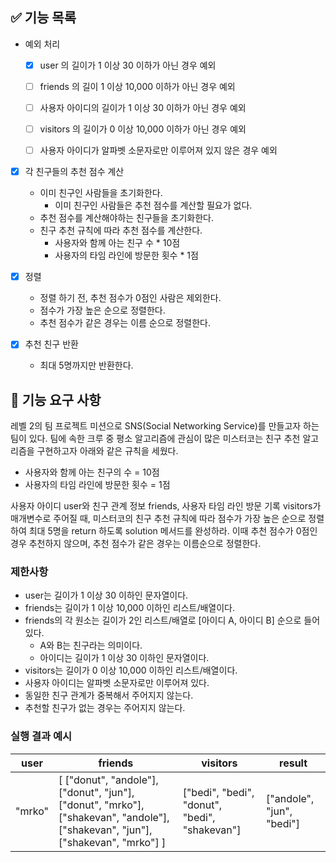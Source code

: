 ## ✅ 기능 목록

- 예외 처리
    - [x] user 의 길이가 1 이상 30 이하가 아닌 경우 예외
    - [ ] friends 의 길이 1 이상 10,000 이하가 아닌 경우 예외
    - [ ] 사용자 아이디의 길이가 1 이상 30 이하가 아닌 경우 예외
    - [ ] visitors 의 길이가 0 이상 10,000 이하가 아닌 경우 예외
    - [ ] 사용자 아이디가 알파벳 소문자로만 이루어져 있지 않은 경우 예외


- [x] 각 친구들의 추천 점수 계산
    - 이미 친구인 사람들을 초기화한다.
        - 이미 친구인 사람들은 추천 점수를 계산할 필요가 없다.
    - 추천 점수를 계산해야하는 친구들을 초기화한다.
    - 친구 추천 규칙에 따라 추천 점수를 계산한다.
        - 사용자와 함께 아는 친구 수 * 10점
        - 사용자의 타임 라인에 방문한 횟수 * 1점


- [x] 정렬
    - 정렬 하기 전, 추천 점수가 0점인 사람은 제외한다.
    - 점수가 가장 높은 순으로 정렬한다.
    - 추천 점수가 같은 경우는 이름 순으로 정렬한다.


- [x] 추천 친구 반환
    - 최대 5명까지만 반환한다.

## 🚀 기능 요구 사항

레벨 2의 팀 프로젝트 미션으로 SNS(Social Networking Service)를 만들고자 하는 팀이 있다. 팀에 속한 크루 중 평소 알고리즘에 관심이 많은 미스터코는 친구 추천 알고리즘을 구현하고자 아래와
같은 규칙을 세웠다.

- 사용자와 함께 아는 친구의 수 = 10점
- 사용자의 타임 라인에 방문한 횟수 = 1점

사용자 아이디 user와 친구 관계 정보 friends, 사용자 타임 라인 방문 기록 visitors가 매개변수로 주어질 때, 미스터코의 친구 추천 규칙에 따라 점수가 가장 높은 순으로 정렬하여 최대 5명을
return 하도록 solution 메서드를 완성하라. 이때 추천 점수가 0점인 경우 추천하지 않으며, 추천 점수가 같은 경우는 이름순으로 정렬한다.

### 제한사항

- user는 길이가 1 이상 30 이하인 문자열이다.
- friends는 길이가 1 이상 10,000 이하인 리스트/배열이다.
- friends의 각 원소는 길이가 2인 리스트/배열로 [아이디 A, 아이디 B] 순으로 들어있다.
    - A와 B는 친구라는 의미이다.
    - 아이디는 길이가 1 이상 30 이하인 문자열이다.
- visitors는 길이가 0 이상 10,000 이하인 리스트/배열이다.
- 사용자 아이디는 알파벳 소문자로만 이루어져 있다.
- 동일한 친구 관계가 중복해서 주어지지 않는다.
- 추천할 친구가 없는 경우는 주어지지 않는다.

### 실행 결과 예시

| user | friends | visitors | result |
| --- | --- | --- | --- |
| "mrko" | [ ["donut", "andole"], ["donut", "jun"], ["donut", "mrko"], ["shakevan", "andole"], ["shakevan", "jun"], ["shakevan", "mrko"] ] | ["bedi", "bedi", "donut", "bedi", "shakevan"] | ["andole", "jun", "bedi"] |
